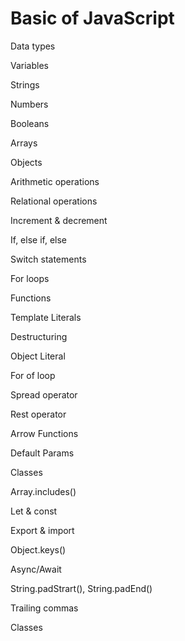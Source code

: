 # Basic of JavaScript

Data types

Variables

Strings

Numbers

Booleans

Arrays

Objects

Arithmetic operations

Relational operations

Increment & decrement

If, else if, else

Switch statements

For loops

Functions

Template Literals

Destructuring

Object Literal

For of loop

Spread operator

Rest operator

Arrow Functions

Default Params

Classes

Array.includes()

Let & const

Export & import

Object.keys()

Async/Await

String.padStrart(), String.padEnd()

Trailing commas

Classes

